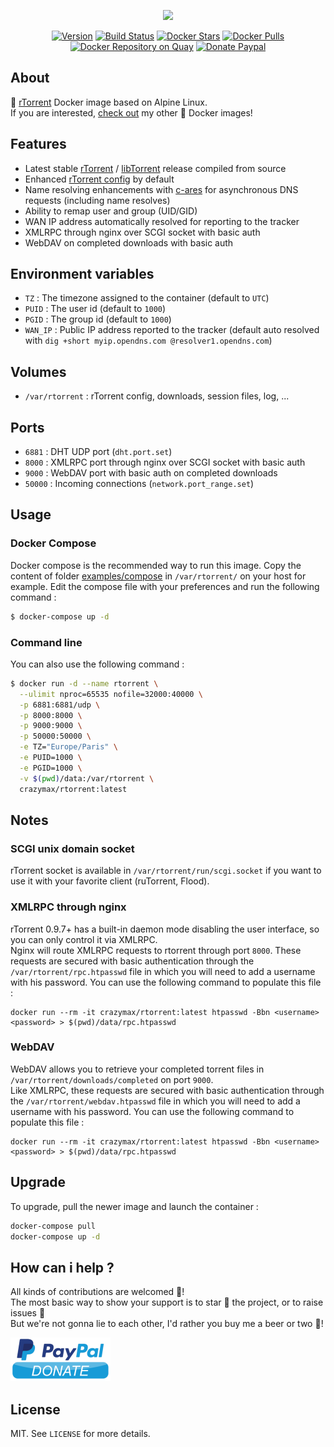 <p align="center"><a href="https://github.com/crazy-max/docker-rtorrent" target="_blank"><img height="128"src="https://raw.githubusercontent.com/crazy-max/docker-rtorrent/master/.res/docker-rtorrent.jpg"></a></p>

<p align="center">
  <a href="https://microbadger.com/images/crazymax/rtorrent"><img src="https://images.microbadger.com/badges/version/crazymax/rtorrent.svg?style=flat-square" alt="Version"></a>
  <a href="https://travis-ci.org/crazy-max/docker-rtorrent"><img src="https://img.shields.io/travis/crazy-max/docker-rtorrent/master.svg?style=flat-square" alt="Build Status"></a>
  <a href="https://hub.docker.com/r/crazymax/rtorrent/"><img src="https://img.shields.io/docker/stars/crazymax/rtorrent.svg?style=flat-square" alt="Docker Stars"></a>
  <a href="https://hub.docker.com/r/crazymax/rtorrent/"><img src="https://img.shields.io/docker/pulls/crazymax/rtorrent.svg?style=flat-square" alt="Docker Pulls"></a>
  <a href="https://quay.io/repository/crazymax/rtorrent"><img src="https://quay.io/repository/crazymax/rtorrent/status?style=flat-square" alt="Docker Repository on Quay"></a>
  <a href="https://www.paypal.com/cgi-bin/webscr?cmd=_s-xclick&hosted_button_id=EE33GDGPLZ4Q6"><img src="https://img.shields.io/badge/donate-paypal-7057ff.svg?style=flat-square" alt="Donate Paypal"></a>
</p>

## About

🐳 [rTorrent](https://github.com/rakshasa/rtorrent) Docker image based on Alpine Linux.<br />
If you are interested, [check out](https://hub.docker.com/r/crazymax/) my other 🐳 Docker images!

## Features

* Latest stable [rTorrent](https://github.com/rakshasa/rtorrent) / [libTorrent](https://github.com/rakshasa/libtorrent) release compiled from source
* Enhanced [rTorrent config](assets/var/rtorrent/.rtorrent.rc) by default
* Name resolving enhancements with [c-ares](https://github.com/rakshasa/rtorrent/wiki/Performance-Tuning#rtrorrent-with-c-ares) for asynchronous DNS requests (including name resolves)
* Ability to remap user and group (UID/GID)
* WAN IP address automatically resolved for reporting to the tracker
* XMLRPC through nginx over SCGI socket with basic auth
* WebDAV on completed downloads with basic auth

## Environment variables

* `TZ` : The timezone assigned to the container (default to `UTC`)
* `PUID` : The user id (default to `1000`)
* `PGID` : The group id (default to `1000`)
* `WAN_IP` : Public IP address reported to the tracker (default auto resolved with `dig +short myip.opendns.com @resolver1.opendns.com`)

## Volumes

* `/var/rtorrent` : rTorrent config, downloads, session files, log, ...

## Ports

* `6881` : DHT UDP port (`dht.port.set`)
* `8000` : XMLRPC port through nginx over SCGI socket with basic auth
* `9000` : WebDAV port with basic auth on completed downloads
* `50000` : Incoming connections (`network.port_range.set`)

## Usage

### Docker Compose

Docker compose is the recommended way to run this image. Copy the content of folder [examples/compose](examples/compose) in `/var/rtorrent/` on your host for example. Edit the compose file with your preferences and run the following command :

```bash
$ docker-compose up -d
```

### Command line

You can also use the following command :

```bash
$ docker run -d --name rtorrent \
  --ulimit nproc=65535 nofile=32000:40000 \
  -p 6881:6881/udp \
  -p 8000:8000 \
  -p 9000:9000 \
  -p 50000:50000 \
  -e TZ="Europe/Paris" \
  -e PUID=1000 \
  -e PGID=1000 \
  -v $(pwd)/data:/var/rtorrent \
  crazymax/rtorrent:latest
```

## Notes

### SCGI unix domain socket

rTorrent socket is available in `/var/rtorrent/run/scgi.socket` if you want to use it with your favorite client (ruTorrent, Flood).

### XMLRPC through nginx

rTorrent 0.9.7+ has a built-in daemon mode disabling the user interface, so you can only control it via XMLRPC.<br />
Nginx will route XMLRPC requests to rtorrent through port `8000`. These requests are secured with basic authentication through the `/var/rtorrent/rpc.htpasswd` file in which you will need to add a username with his password. You can use the following command to populate this file :

```
docker run --rm -it crazymax/rtorrent:latest htpasswd -Bbn <username> <password> > $(pwd)/data/rpc.htpasswd
```

### WebDAV

WebDAV allows you to retrieve your completed torrent files in `/var/rtorrent/downloads/completed` on port `9000`.<br />
Like XMLRPC, these requests are secured with basic authentication through the `/var/rtorrent/webdav.htpasswd` file in which you will need to add a username with his password. You can use the following command to populate this file :

```
docker run --rm -it crazymax/rtorrent:latest htpasswd -Bbn <username> <password> > $(pwd)/data/rpc.htpasswd
```

## Upgrade

To upgrade, pull the newer image and launch the container :

```bash
docker-compose pull
docker-compose up -d
```

## How can i help ?

All kinds of contributions are welcomed :raised_hands:!<br />
The most basic way to show your support is to star :star2: the project, or to raise issues :speech_balloon:<br />
But we're not gonna lie to each other, I'd rather you buy me a beer or two :beers:!

[![Paypal](.res/paypal.png)](https://www.paypal.com/cgi-bin/webscr?cmd=_s-xclick&hosted_button_id=EE33GDGPLZ4Q6)

## License

MIT. See `LICENSE` for more details.
